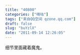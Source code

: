 ```yaml
---
title: "40800"
categories: ["嘀咕"]
tags: ["来自QQ空间 qzone.qq.com"]
draft: false
slug: "buYzlX"
date: "2011-09-14 12:26:05"
---
```


细节里面藏着魔鬼。
